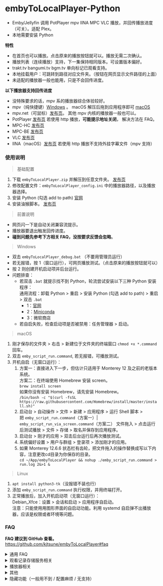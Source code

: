 # embyToLocalPlayer-Python

* Emby/Jellyfin 调用 PotPlayer mpv IINA MPC VLC 播放，并回传播放进度（可关）。适配 Plex。
* 本地需要安装 Python

**特性**

* 在首页也可以播放。点击原来的播放按钮就可以。播放无需二次确认。
* 播放列表（连续播放）支持，下一集保持相同版本。可设置版本偏好。
* trakt.tv bangumi.tv bgm.tv 单向标记已观看支持。
* 本地挂载用户：可跳转到路径对应文件夹。（按钮在网页显示文件路径的上面）
* 未适配的播放器一般也能用，只是不会回传进度。

**以下播放器支持回传进度**

* 没特殊要求的话，mpv 系的播放器综合体验较好。
* mpv（纯快捷键）[Windows](https://sourceforge.net/projects/mpv-player-windows/files/64bit/) 。 macOS
  解压后拖到应用程序即可 [macOS](https://laboratory.stolendata.net/~djinn/mpv_osx/)
* mpv.net（可鼠标）[发布页](https://github.com/stax76/mpv.net/releases)。 其他 mpv 内核的播放器一般也可以。
* PotPlayer [发布页](https://potplayer.daum.net/)
  若使用 http 播放，**可能提示地址关闭**， 解决方法在 FAQ。
* MPC-HC [发布页](https://github.com/clsid2/mpc-hc/releases)
* MPC-BE [发布页](https://sourceforge.net/projects/mpcbe/files/MPC-BE/Release%20builds/)
* VLC [发布页](https://www.videolan.org/vlc/)
* IINA（macOS）[发布页](https://iina.io/) 若使用 http 播放不支持外挂字幕文件（mpv 支持）

### 使用说明

> 基础配置

1. 下载 `embyToLocalPlayer.zip` 并解压到任意文件夹。 [发布页](https://github.com/kjtsune/embyToLocalPlayer/releases)
2. 修改配置文件：`embyToLocalPlayer_config.ini` 中的播放器路径，以及播放器选择。
3. 安装 Python (勾选 add to path) [官网](https://www.python.org/downloads/)
4. 安装油猴脚本。 [发布页](https://greasyfork.org/zh-CN/scripts/448648-embytolocalplayer)

> 前置说明

* 网页闪一下是自动关闭兼容流提示。
* 播放器要退出触发回传进度。
* **碰到问题先参考下方相关 FAQ，没按要求反馈会忽略**。

> Windows

* 双击 `embyToLocalPlayer_debug.bat` （不要用管理员运行）
* 若无报错，按 1（窗口运行），可网页播放测试。（点击原来的播放按钮就可以）
* 按 2 则创建开机启动项并后台运行。
* 问题排查：
    * 若双击 `.bat` 就提示找不到 Python，轮流尝试安装以下三种 Python 安装程序：  
      通用流程：卸载 Python > 重启 > 安装 Python (勾选 add to path) > 重启 >  双击 `.bat`
        * 1：[官网](https://www.python.org/downloads/)
        * 2：[Miniconda](https://docs.conda.io/en/latest/miniconda.html)
        * 3：微软商店
    * 若自启失败，检查启动项是否被禁用：任务管理器 > 启动。

> macOS

1. 刚才保存的文件夹 > 右击 > 新建位于文件夹的终端窗口 `chmod +x *.command` 回车。
2. 双击 `emby_script_run.command`, 若无报错，可播放测试。
3. 开机自启（无窗口运行）：
    1. 方案一：直接进入下一步，但估计只适用于 Monterey 12 及之前的老版本系统。  
       方案二：在终端使用 Homebrew 安装 screen。  
       `brew install screen`  
       如果你没有安装 Homebrew，请先安装 Homebrew。  
       `/bin/bash -c "$(curl -fsSL https://raw.githubusercontent.com/Homebrew/install/master/install.sh)"`
    2. 启动台 > 自动操作 > 文件 > 新建 > 应用程序 > 运行 Shell 脚本 >   
       把 `emby_script_run.command`（方案一）| `emby_script_run_via_screen.command`（方案二） 文件拖入 >
       点击运行后测试播放 > 文件 > 存储 > 取名并保存到应用程序。
    3. 启动台 > 刚才的应用 > 双击后台运行后再次播放测试。
    4. 系统偏好设置 > 用户与群组 > 登录项 > 添加刚才的应用。
    5. 如果 Monterey 12.6.6 状态栏有齿轮，把文件拖入的操作替换成写以下内容，注意更改cd目录为你保存的目录。  
       `cd ~/App/embyToLocalPlayer && nohup ./emby_script_run.command > run.log 2&>1 &`

> Linux

1. `apt install python3-tk`（没报错不装也行）
2. 添加 `emby_script_run.command` 执行权限，并用终端打开。
3. 正常播放后，加入开机启动项（无窗口运行）：  
   Debian_Xfce：设置 > 会话和启动 > 应用程序自启动。  
   注意：只能使用用图形界面的自启动功能。利用 systemd 自启弹不出播放器，应该是权限或者环境等问题。

### FAQ

**FAQ 建议到 GitHub 查看。**  
https://github.com/kjtsune/embyToLocalPlayer#faq

<details>
<summary>通用 FAQ</summary>

> 通用说明

* Python 最低支持版本为 3.8。Windows 最低支持版本为 8.1。
* 同服务器同时开启多个浏览器标签页，会造成回传进度失败假象。手动刷新一下页面，或者只开一个标签。
* 部分域名及 Plex 域名有 dns 污染，若无法播放，修改系统 DNS 或使用代理。
* 反馈群组在频道置顶，提问前先把 FAQ 看一遍，不含敏感数据不私聊。  
  小更新会频道提醒，不过应该也没什么更新的了，反馈不需要关注频道。[https://t.me/embyToLocalPlayer](https://t.me/embyToLocalPlayer)

> 如何切换模式

* 点击浏览器油猴插件图标，会有菜单可供点击切换。
* 脚本在当前服务器：启用（默认）；禁用：当前域名不使用脚本。
* 读取硬盘模式：关闭 > 调用本地播放器但使用服务器网络链接。（默认）
* 读取硬盘模式：开启 > 调用本地播放器并转换服务器路径为本地文件地址。前提是本地有文件或挂载。  
  在 `.ini` 里填好路径替换规则，服务端在本地则不用填。`.bat` 按 4 有辅助配置程序。  
  出错可尝试设置：`dev` > `path_check = yes` 会检查文件是否存在。兼容性更高，日志更清楚。（但会慢一点）
* 持久性缓存模式：只看配置文件，与油猴设置不冲突，不需要开启读取硬盘模式。

> 如何更新

1. Windows: `.bat` 按 6  
   Linux / macOS：在 `.ini` 所在的文件夹打开终端，运行 `python3 utils/update.py`
2. 查看新旧配置的差异字段。`embyToLocalPlayer_diff.ini`

* 油猴脚本有时也要更新。

> 如何反馈

1. 运行 `debug.bat` 选1。（ macOS 或 Linux 运行 `.command`)  
   若无正常日志输出，命令行输入 `python --version` 检查 python 是否安装成功及版本。  
   Python 低于 3.8.10 的先升级试试看。  
   参考`如何更新`，更新到最新版后测试。
2. 换播放器及换视频文件测试是否复现。
3. 截图或复制 `.bat` 窗口中的日志（选中后回车即复制）。
4. 碰到什么问题及怎么复现。
5. [可选] 关闭模糊日志。 ini > dev > `mix_log = no`

> 字幕相关

* Emby 里字幕选择无效。  
  外挂字幕选择有效，内置字幕会被忽略，由播放器选择。  
  视频文件的内置字幕当作外挂字幕处理会导致播放器语言设置失效。（外挂字幕最优先）  
  正常播放器都可以设置语言优先顺序。

> 剧集播放列表（连续播放|多集回传）相关

* 默认已启用，可在配置文件里 `[playlist]` 中修改。
* 播放列表添加完成前最好不退出（大部分没事）
* 特别说明：若是 Emby 网页上的 全部播放/随机播放/播放列表 ，仅支持电影和音乐视频类型。

* Windows:

    * mpv:
    * mpv.net:
    * vlc:
    * mpc: be: 播放列表条目超过10个可能会卡住，hc 没这问题。
    * pot: 若日志显示`KeyError: 'stream.mkv'`，看下方 FAQ。  
      pot: 下一集无法添加 http 外挂字幕时，会禁用播放列表。  
      pot: 读盘模式可能和美化标题和混合S0的功能冲突，不过不影响使用。

* macOS

    * mpv:
    * iina: 仅读盘模式支持并可回传
    * vlc: 下一集无法添加 http 外挂字幕时，会禁用播放列表。

* Linux

    * mpv:
    * vlc: 下一集无法添加 http 外挂字幕时，会禁用播放列表。

</details>

<details>
<summary>观看记录存储服务相关</summary>

### 观看记录存储服务相关

> 通用 FAQ

* Clash for Windows 用户：
    * 日志报错：`SSLEOFError(8, 'EOF occurred in violation of protocol (_ssl.c:1129)'))`
    * 解决方案：Clash > Settings > System Proxy > Specify Protocol > 启用。

> bangumi.tv（bgm.tv） 单向同步（点格子）

* 缺点：
    1. 只能往 Bangumi 单向同步。
    2. 只在播放器正常关闭后，同步播放器已播放的（网页点击已播放不触发）。
    3. 只支持常规剧集，不支持剧场版等。
    4. 不支持 Plex。
* 使用说明：
    1. 安装依赖：命令行终端运行，安装失败尝试在启用或禁用代理的环境来安装：  
       `python -m pip install requests`  
       或者：  
       `python -m pip install requests -i https://mirrors.aliyun.com/pypi/simple/ --trusted-host=mirrors.aliyun.com`
    2. 访问并创建令牌 [https://next.bgm.tv/demo/access-token](https://next.bgm.tv/demo/access-token)：   
       复制令牌到 ini 配置文件 `[bangumi]` 部分，` access_token = ` 里
    3. ini 配置文件 `[bangumi]` 填写 `enable_host` `user_name` 这两项。
    4. 启动脚本，播放一集动漫，拖到最后，关闭播放器。看日志是否同步成功。
* 常见问题：
    1. 5季或者90集以上的条目暂不支持。
    2. 日志提示 `Unauthorized` 一般是令牌过期或者没填对，Windows 会自动弹出令牌生成页面。
    3. 由于 `bgm.tv` 的 `续集` 不一定是下一季，导致第几季可能关联错误（经下面处理后概率低）。  
       目前把 `续集` 里：集数大于3，同时第一集的序号小于2的 `续集` 当作下一季的开始。  
       且只保留类型为 TV 的续集（`类型在标题右侧灰字`），跳过类型为 OVA 剧场版 WEB 等的。
       如果同步的集序号小于12（不会是分批次放送），还会核查 Emby 里的季上映时间（一般是 TMDb 的时间）与 bgm.tv
       的上映时间相差是否超过15天，来保证准确性。  
       如果还有其他特殊情况，可以反馈。

> trakt.tv 单向同步

* 缺点：
    1. 媒体服务器一般本身就有 Trakt 插件。
    2. 只能往 Trakt 单向同步。
    3. 只在播放器正常关闭后，同步播放器已播放的（网页点击已播放不触发）。
    4. 配置和使用都麻烦。
* 使用说明：
    1. 安装依赖：命令行终端运行，安装失败尝试在启用或禁用代理的环境来安装：  
       `python -m pip install requests`  
       或者：  
       `python -m pip install requests -i https://mirrors.aliyun.com/pypi/simple/ --trusted-host=mirrors.aliyun.com`
    2. [点击访问：Trakt app 管理页面](https://trakt.tv/oauth/applications)：   
       创建 app，名字任意，Redirect uri 填写: `http://localhost/trakt` ，然后保存。
    3. ini 配置文件`[trakt]` 填写 `enable_host` `user_name` `client_id` `client_secret` 这四项。
    4. 点击 app 详情页面的 `Authorize` 按钮，二次同意后，复制网址并填到配置文件 `oauth_code` 里。
    5. 启动脚本，播放一个视频，拖到最后，关闭播放器。看日志是否同步成功。
* 常见问题：
    1. 若同步失败。电影看是否缺失IMDb，剧集看单集下方是否有 IMDb 或 TheTVDB。
    2. 目录下`trakt_token.json`可以复制给新电脑用。然后删除原来的，并填写新的 `oauth_code` 来重新生成。   
       如果只是复制到新电脑，重复使用 token 的话，有效期只有三个月。

</details>

<details>
<summary>播放器相关</summary>

### 播放器相关:

> mpv

* 若碰到问题，换官方最新原版及使用默认配置测试。  
  可以换视频或者软解看看，并检查 mpv 日志。  
  `mpv.conf` > `log-file = <save path>`

> mpv.net

* 设置播放完自动关闭。不加载下个文件。（方便触发回传进度，`.ini`配置有播放列表选项）  
  右击 > Settings > Playback > idle:no, auto-load-folder:no （大概是这样

> PotPlayer

* 若碰到问题，本地用户可考虑：[MPC-HC](https://github.com/clsid2/mpc-hc/releases) 自带 LAV，同样支持 madVR MPCVR BFRC 等。  
  网络用户或没有特殊需求的话，mpv 系的播放器综合体验较好。
* 选项 > 播放 > 播放窗口尺寸：全屏
* 配置/语言/其他 > 收尾处理 > 播放完当前后退出（触发回传进度）
* 读盘模式可能和美化标题和混合S0的功能冲突，不过不影响使用。（之前 pot 设置只打开选定文件，成功过，现在失败，原因未知）
* `.bat` 日志提示`KeyError: ''`。  
  初始化 pot 和 `.ini` 删除播放列表部分试试看。
* Pot 自身问题：`.bat` 日志可能提示`KeyError: 'stream.mkv'`。  
  解决方案：三选一（若前两个方法失败换版本估计也不行）。1. 本地用户使用读盘模式；2. 把 `.ini` 文件里`多集回传` 部分删除。3. 换
  pot版本；  
  [PotPlayerSetup64-230208.exe](https://www.videohelp.com/download/PotPlayerSetup64-230208.exe)
  可以换这个版本，文件与官网一致。   
  sha1sum `fcd6404e32e6d28769365d9493627f15a0a302d5`
* Pot 自身问题：若使用 http 播放，可能提示地址关闭。Win8 32bit 碰到。  
  解决方案：本地用户使用读盘模式，或者换 pot 便携版。  
  安全性未知：[PotPlayerPortable-220914.zip](https://www.videohelp.com/download/PotPlayerPortable-220914.zip)  
  先打开 `PotPlayerPortable.exe` 一次，但播放用 `C:\<path_to>\PotPlayerPortable\App\PotPlayer\PotPlayer.exe`  
  不然会要求管理员权限运行。
* Pot 自身问题：`.bat` 日志可能提示`请求的操作需要提升`。  
  解决方案：升降级 pot 或者用 32bit 版本。

> MPC：

* 会自动开启 WebUI，系统防火墙提示的时候可以拒绝（不影响使用）。
* 会自动开启 WebUI，建议仅允许从 localhost 访问： 查看 > 选项 > Web 界面：  
  打勾 仅允许从 localhost 访问
* MPC 播放 http 具有加载和拖动慢，视频总时长可能有误的缺点。  
  以及点击关闭播放器后，进程可能残留在后台。

> IINA

* 完全退出播放器才会回传进度。
* 非读盘模式不支持外挂字幕文件（mpv 支持）

</details>

<details>
<summary>其他</summary>

### 其他:

> Jellyfin 相关

* 首页播放结束后，10秒内重复播放**同文件**，本地播放器收到的播放时间会有误。    
  解决方法：
    1. 进详情后再播放没这问题；~~说明不是我的锅~~
    2. 等待10秒后再继续播放；
    3. 手动刷新页面后播放；
    4. ~~告诉我要发送什么请求可以解决这个问题~~

> Plex 相关

* 可能 dns 污染，若无法播放。修改系统 DNS 或使用代理。
* PotPlayer  
  播放 http 时无法读取外挂字幕，读取硬盘模式却可以。（字幕手动上传的，本地硬盘没有，比较玄学）
* 会提示回放错误，随便点一下就会消失。

> 感谢

* [iwalton3/python-mpv-jsonipc](https://github.com/iwalton3/python-mpv-jsonipc)

</details>

<details>
<summary>隐藏功能（一般用不到 / 配置麻烦 / 无支持）</summary>

### 隐藏功能（无支持）:

<details>
<summary>播放列表预读取下一集</summary>

> 播放列表预读取下一集

* 需要配合 nginx 反代管理缓存，比较麻烦。(在本机或者 nas 运行一个 nginx，缓存并切片视频流)  
  读取并丢弃 首8% 尾2% 的数据。按理 rclone 配置缓存也可以，但实测效果不佳。
* 浏览器访问局域网的反代站，或配合后续的 模拟 302 重定向视频流。才能起到缓存效果。
* 填写位置：`.ini` > playlist
    ```
    # 播放进度超过 50% 时触发预读取，预读取下一集。
    prefetch_percent = 50
    
    # 服务端路径包含以下前缀才预读取，逗号隔开，全部启用就留空或删除。
    prefetch_path = /disk/od/TV, /disk/gd
    ```
* 网盘和本地硬盘混合使用的话。[可选] 配置本地文件用读盘模式：`.ini` > dev > force_disk_mode_path
* 用自签证书反代 https 的站，可以仅反代视频流，并配置跳过证书验证。`.ini` > dev > skip_certificate_verify  
  不过部分播放器也会校检证书，这个需要自行解决。

</details>

<details>
<summary>模拟 302 重定向视频流</summary>

> 模拟 302 重定向视频流

* 若使用预读取下一集，nginx 可以只反代视频流。浏览器访问源站，重定向视频流交给本机。降低 nginx 配置难度。减少 bug。
* 亦可用于其他重定向视频流服务器。采用本地重定向。加速访问。
* 填写位置：`.ini` > dev
  ```
  # 网址之间逗号隔开，成对填写。源站, 反代站。
  stream_redirect = http://src.src.com, http://reverse.proxy.com, https://src.abc.org, https://reverse.efg.xyz
  ```

</details>

<details>
<summary>预读取继续观看</summary>

> 预读取继续观看

* 类似预读取下一集。仅处理最近上映的集（7天内），适合追更。
* [可选] 在不关机的机器里配置并运行更合适一点。
* 填写位置：`.ini` > dev
  ```
  # 配置格式：网址，user_id，api_key，一个或者多个服务端路径前缀;
  # 服务端路径包含路径前缀才预读取，全部就写 /
  # 各项之间逗号隔开，最后分号结尾。复数服务器需要配置就分号后面继续写。
  # user_id：设置 > 用户 > [用户名] > 看浏览器网址。api_key：设置 > API 密钥。
  prefetch_conf = http://emby.abc.org:8096, user_id, api_key, /, /od/另一个路径前缀;
  ```
* 若需要 nginx 缓存：网址填反代站。如果填源站，需要配置上方的重定向视频流到反代站。  
  注意播放链接与预读取链接不一致。 `proxy_cache_key "$arg_MediaSourceId$slice_range";`

</details>

<details>
<summary>追更 TG 通知</summary>

> 追更 TG 通知

* 继续观看更新时，通过 Telegram 机器人发送通知。（每10分钟检测一次）
* 前置依赖：启用 预读取继续观看。
* 填写位置：`.ini` 顶部或底部（单独的配置区域即可，不要填到别的配置里）
    ```
    ##################################################################
    ### v v # # # # # # # # 追更 TG 通知 # # # # # # # # # # # v v ###
    
    [tg_notify]
  
    # 找 @BotFather 创建一个机器人。复制并填写 token。
    bot_token = 
  
    # 点击你创建的机器人，然后点击开始或随便发送信息给你的机器人，最后启动本脚本。机器人会告诉你 chat_id。
    chat_id = 
  
    # chat_id 填写后，重启脚本，会自动测试，提示测试成功的话，本项可以关闭。 
    get_chat_id = yes
  
    # 如果不需要预读取服务，仅通知。就启用本项。
    disable_prefetch = no
  
    # 静音通知时间段，范围间逗号隔开。例如：0-9 0点后9点前。类似针式时钟的时间范围。
    silence_time = 0-9, 12-14
  
    # [可选] 可指定 api, 自行搜索 "TG Bot API 反代", 解决网络连接问题。
    base_url = https://api.telegram.org
    ```

</details>

<details>
<summary>持久性缓存</summary>

> 配置方法

* 填写位置：`.ini` 顶部或底部（单独的配置区域即可，不要填到别的配置里）

    ```
    ##################################################################
    ### v v # # # # # # # 文件缓存（边下边播） # # # # # # # # # # v v ###
    
    [gui]
    
    # 若同时使用播放列表，出现问题属于正常现象，换 mpv 等试试看。
    # 是否需要缓存文件到本地硬盘，播放时会弹菜单。油猴不用开读取硬盘模式。
    enable = no
    
    # 缓存路径：NTFS 支持不很理想，解决方法详见 FAQ
    cache_path = D:\cache
    
    # 当播放进度超过 98% ，此时若关闭播放器，则删除缓存。禁用填 100
    delete_at = 98
    
    # 缓存超过 100GB 时删除旧缓存。
    cache_size_limit = 100
    
    # 重启后是否自动开始下载未完成任务
    auto_resume = no
    
    # 下载时的代理，用不到就留空。 http://127.0.0.1:7890
    http_proxy =
    
    # 需要禁用 gui 的域名：所包含的字符串列表，逗号隔开，将根据油猴设置直接播放。
    except_host = localhost, 127.0.0.1, 192.168. , 192-168-, example.com:8096
    ```

> 持久性缓存（边下边播）FAQ

* 如果播放进度超过下载进度，建议关闭播放器触发回传以保存播放进度。（以下为 Windows 平台测试）：   
  mpv mpv.net 会停止播放十几秒。  
  Pot 会停止播放或跳到尾部。(记得拖回来再关闭）  
  MPC 会退出播放器。  
  VLC 会停止播放。
* Windows：（ Linux ext4, macOS APFS 没问题。）   
  问题：默认的硬盘文件系统 NTFS 会造成额外磁盘开销和初始化时间久，ReFS 正常。  
  解决方案：
    1. 使用 `顺序下载`（需要下载完毕才会用缓存播放，点播放会回退到网络播放模式）
    2. Win10 工作站版和企业版 支持 ReFS，把缓存盘或分区格式化为 ReFS（数据会清空）。
    3. 未核实：用密匙升级为工作站版，或数字权利工具转换。
    4. 开虚拟机或别的电脑有工作站版，然后直通硬盘并格式化成 ReFS 给 Win10 用（专业版测试可行）。  
       Win8.1 有人改注册表支持。
* 网页点击播放时弹出菜单：
    1. 播放：当缓存进度大于播放开始时间时用缓存播放。其他情况回退网络模式。
    2. 下载 1% 后播放：等待下载首尾各 1% 后启动播放器。其他等同于播放。
    3. 下载（首尾优先）：优先下载首尾各 1% ，可边下边播。
    4. 下载（顺序下载）：不能边下边播。
    5. 删除当前下载
    6. 下载管理器

</details>

<details>
<summary>弹弹播放器</summary>

> 配置方法

* 填写位置：`.ini` 顶部或底部（单独的配置区域即可，不要填到别的配置里）
    ```
    ##################################################################
    ### v v # # # # # # # # # 弹弹播放器 # # # # # # # # # # # # v v ###
    
    [dandan]
    # 弹弹play 动漫弹幕播放器支持。
    # 播放器需开启远程访问和自动加入媒体库。以及 设置 > 文件关联 > 修复弹弹play专用链。
    
    # 总开关： no 禁用，yes 启用。
    enable = no
    
    # 播放器路径
    exe = C:\Green\dandanplay-x64\dandanplay.exe
    
    # 远程访问端口。远程访问里 ip 改为 127.0.0.1 会比较安全。
    port = 80
    
    # 若远程访问曾经启用过 Web验证，请在这里填写 api密钥，没设置则留空。（注意不是密码）
    api_key =
    
    # 仅当服务端路径包含以下路径时使用弹弹播放，逗号隔开。全部文件都用弹弹播放就留空或删除。
    enable_path = /disk/od/TV, /disk/e/anime
    
    # 通过 http 播放时，是否控制开始时间。需等待播放15秒。
    http_seek = yes
    ```

> 弹弹play FAQ

* 弹弹 api 服务需要10秒左右启动，播放时间太短可能会回传失败。
* 播放器需开启远程访问和自动加入媒体库。以及 设置 > 文件关联 > 修复弹弹play专用链。
* 若通过 http 播放，有以下缺点：
    1. 每次播放需要选择弹幕。（已把文件名发送给播放器匹配）
    2. 启动时无法及时跳转到 Emby 开始时间，需要播放开始后等待15秒。（每次看完一集则不影响）
    3. 无法加载外挂字幕。
* 读盘模式：当 Emby 上的进度大于120秒，但弹弹播放器进度小于30秒时（且 api 启动后未曾超过120秒），
  会调整弹弹播放器进度，使其与 Emby 上的一致，需等待。

</details>

<details>
<summary>Pot 漏播第零季选集</summary>

* 若配置好但不生效，属于正常，不用反馈。
* 修复情景：Pot 读盘模式播放动漫第一季，会漏播 Emby 穿插的 S0 集数。
* 前提条件：Pot 选项 > 基本 > 相似文件打开策略 > 仅打开选定的文件。（由脚本添加播放列表）
* 填写位置：`.ini` > playlist
  ```
  # 解决 Pot 读盘模式漏播第零季选集，播放列表加载会变慢，每秒1集。
  mix_s0 = yes
  ```
* 播放的第一个文件是 S0 的话，会连续播 S0。（通用 Bug，换 mpv 也会这样）

</details>

</details>